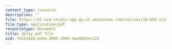 ```yaml
---
content_type: resource
description: ''
file: https://ol-ocw-studio-app-qa.s3.amazonaws.com/courses/18-650-statistics-for-applications-fall-2016/fa1b181bea5a209b29043ae4045ecc22_C_W1adH-NVE.pdf
file_type: application/pdf
resourcetype: Document
title: 3play pdf file
uid: fa1b181b-ea5a-209b-2904-3ae4045ecc22
---
```

